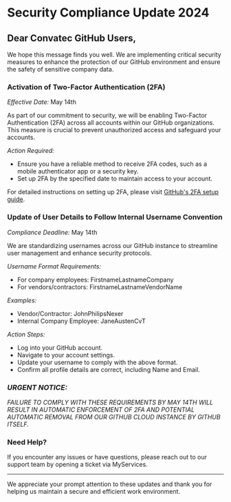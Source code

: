 # Security Compliance Update 2024

## Dear Convatec GitHub Users,

We hope this message finds you well. We are implementing critical security measures to enhance the protection of our GitHub environment and ensure the safety of sensitive company data.

### Activation of Two-Factor Authentication (2FA)

*Effective Date:* May 14th

As part of our commitment to security, we will be enabling Two-Factor Authentication (2FA) across all accounts within our GitHub organizations. This measure is crucial to prevent unauthorized access and safeguard your accounts.

*Action Required:*
- Ensure you have a reliable method to receive 2FA codes, such as a mobile authenticator app or a security key.
- Set up 2FA by the specified date to maintain access to your account.

For detailed instructions on setting up 2FA, please visit [GitHub's 2FA setup guide](https://docs.github.com/en/authentication/securing-your-account-with-two-factor-authentication-2fa/configuring-two-factor-authentication).

### Update of User Details to Follow Internal Username Convention

*Compliance Deadline:* May 14th

We are standardizing usernames across our GitHub instance to streamline user management and enhance security protocols.

*Username Format Requirements:*
- For company employees: FirstnameLastnameCompany
- For vendors/contractors: FirstnameLastnameVendorName

*Examples:*
- Vendor/Contractor: JohnPhilipsNexer
- Internal Company Employee: JaneAustenCvT

*Action Steps:*
- Log into your GitHub account.
- Navigate to your account settings.
- Update your username to comply with the above format.
- Confirm all profile details are correct, including Name and Email.

### *URGENT NOTICE:*

*FAILURE TO COMPLY WITH THESE REQUIREMENTS BY MAY 14TH WILL RESULT IN AUTOMATIC ENFORCEMENT OF 2FA AND POTENTIAL AUTOMATIC REMOVAL FROM OUR GITHUB CLOUD INSTANCE BY GITHUB ITSELF.*

### Need Help?

If you encounter any issues or have questions, please reach out to our support team by opening a ticket via MyServices.

---

We appreciate your prompt attention to these updates and thank you for helping us maintain a secure and efficient work environment.
